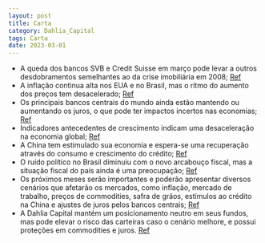 ```yaml
---
layout: post
title: Carta
category: Dahlia_Capital
tags: Carta
date: 2023-03-01
---
```


- A queda dos bancos SVB e Credit Suisse em março pode levar a outros desdobramentos semelhantes ao da crise imobiliária em 2008;
<a href="#" onclick="search_on_pdf('nos próximos meses.  Apesar da alta das bolsas americanas após a queda do SVB, as condições financ')">Ref</a>
- A inflação continua alta nos EUA e no Brasil, mas o ritmo do aumento dos preços tem desacelerado;
<a href="#" onclick="search_on_pdf('continua em níveis elevados (por volta de 6% nos Estados Unidos e no Brasil), que ainda demanda um')">Ref</a>
- Os principais bancos centrais do mundo ainda estão mantendo ou aumentando os juros, o que pode ter impactos incertos nas economias;
<a href="#" onclick="search_on_pdf('mais baixos.  Juros: os principais bancos centrais do mundo ainda continuam aumentando os juros ou')">Ref</a>
- Indicadores antecedentes de crescimento indicam uma desaceleração na economia global;
<a href="#" onclick="search_on_pdf('compreendidos nas economias.  Crescimento: Indicadores antecedentes de crescimento indicam uma des')">Ref</a>
- A China tem estimulado sua economia e espera-se uma recuperação através do consumo e crescimento do crédito;
<a href="#" onclick="search_on_pdf('imobiliário chinês; - Uma safra recorde de grãos no Brasil, levando o dólar para baixo de R$5,00; ')">Ref</a>
- O ruído político no Brasil diminuiu com o novo arcabouço fiscal, mas a situação fiscal do país ainda é uma preocupação;
<a href="#" onclick="search_on_pdf('economia.   Brasil: O ruído político deve continuar elevado, ao menos até que as principais polít')">Ref</a>
- Os próximos meses serão importantes e poderão apresentar diversos cenários que afetarão os mercados, como inflação, mercado de trabalho, preços de commodities, safra de grãos, estímulos ao crédito na China e ajustes de juros pelos bancos centrais;
<a href="#" onclick="search_on_pdf('nos próximos meses.  Apesar da alta das bolsas americanas após a queda do SVB, as condições financ')">Ref</a>
- A Dahlia Capital mantém um posicionamento neutro em seus fundos, mas pode elevar o risco das carteiras caso o cenário melhore, e possui proteções em commodities e juros.
<a href="#" onclick="search_on_pdf('negativo, temos um amplo espaço para elevar o risco das nossas carteiras. Se, por outro lado, o ce')">Ref</a>
